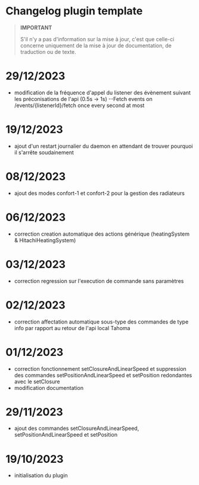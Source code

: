 # Changelog plugin template

>**IMPORTANT**
>
>S'il n'y a pas d'information sur la mise à jour, c'est que celle-ci concerne uniquement de la mise à jour de documentation, de traduction ou de texte.
# 29/12/2023
- modification de la fréquence d'appel du listener des évènement suivant les préconisations de l'api (0.5s -> 1s)
--Fetch events on /events/{listenerId}/fetch once every second at most

# 19/12/2023
- ajout d'un restart journalier du daemon en attendant de trouver pourquoi il s'arrête soudainement
  
# 08/12/2023
- ajout des modes confort-1 et confort-2 pour la gestion des radiateurs

# 06/12/2023
- correction creation automatique des actions générique (heatingSystem & HitachiHeatingSystem)

# 03/12/2023
- correction regression sur l'execution de commande sans paramètres

# 02/12/2023
- correction affectation automatique sous-type des commandes de type info par rapport au retour de l'api local Tahoma 

# 01/12/2023
- correction fonctionnement setClosureAndLinearSpeed et suppression des commandes setPositionAndLinearSpeed et setPosition redondantes avec le setClosure
- modification documentation

# 29/11/2023
- ajout des commandes setClosureAndLinearSpeed, setPositionAndLinearSpeed et setPosition

# 19/10/2023

- initialisation du plugin
